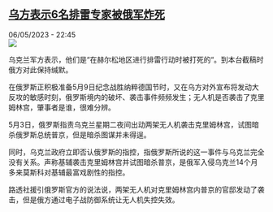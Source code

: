 <!--1683407703000-->
[乌方表示6名排雷专家被俄军炸死](https://www.rfi.fr/cn/%E6%AC%A7%E6%B4%B2/20230506-%E4%B9%8C%E6%96%B9%E8%A1%A8%E7%A4%BA6%E5%90%8D%E6%8E%92%E9%9B%B7%E4%B8%93%E5%AE%B6%E8%A2%AB%E4%BF%84%E5%86%9B%E7%82%B8%E6%AD%BB)
------

<div>06/05/2023 - 22:45</div><img src="https://s.rfi.fr/media/display/ed949590-ec4e-11ed-ae06-005056bfb2b6/w:1280/p:16x9/4559-1.png"><p><strong></strong></p><div><p>乌克兰军方表示，他们是“在赫尔松地区进行排雷行动时被打死的“。到本台截稿时俄方对此保持缄默。</p><p>在俄罗斯正积极准备5月9日纪念战胜纳粹德国节时，又在乌方对外宣布将发动大反攻的敏感时刻，俄罗斯境内的破坏、袭击事件频频发生；无人机是否袭击了克里姆林宫，肇事者是谁，很难分辨。</p><p>5月3日，俄罗斯指责乌克兰星期二夜间出动两架无人机袭击克里姆林宫，试图暗杀俄罗斯总统普京，但是暗杀图谋并未得逞。</p><p>同时，乌克兰政府立即否认俄罗斯的指控，指俄罗斯所说的这一事件与乌克兰完全没有关系。声称基辅袭击克里姆林宫并试图暗杀普京，是俄军入侵乌克兰14个月多来莫斯科对基辅最富戏剧性的指控。</p><p>路透社援引俄罗斯官方的说法说，两架无人机对克里姆林宫内普京的官邸发动了袭击，但是俄方通过电子战防御系统让无人机失控失效。</p><p> </p><div data-selfpromo-newsletter></div><div data-selfpromo-app></div></div>

